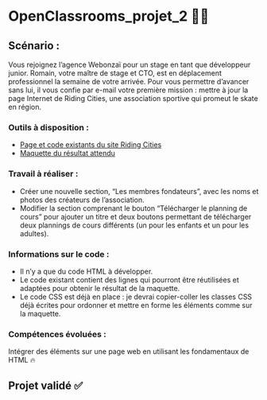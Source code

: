 # OpenClassrooms_projet_2 🧑‍💻

## Scénario : 

Vous rejoignez l’agence Webonzaï pour un stage en tant que développeur junior.
Romain, votre maître de stage et CTO, est en déplacement professionnel la semaine de votre arrivée. 
Pour vous permettre d’avancer sans lui, il vous confie par e-mail votre première mission : mettre à jour la page Internet de Riding Cities, une association sportive qui promeut le skate en région.

### Outils à disposition :

+ [Page et code existants du site Riding Cities](https://course.oc-static.com/projects/Développeur+Web/DWP+IW_P2+découverte+HTML+CSS/site+Riding+Citites.zip)
+ [Maquette du résultat attendu](https://www.figma.com/file/EGLtVGfH0H7S4068Fl5EOO/Desktop?node-id=2%3A43)

### Travail à réaliser :

+ Créer une nouvelle section, “Les membres fondateurs”, avec les noms et photos des créateurs de l’association.
+ Modifier la section comprenant le bouton “Télécharger le planning de cours” pour ajouter un titre et deux boutons permettant de télécharger deux plannings de cours différents (un pour les enfants et un pour les adultes).

### Informations sur le code :
+ Il n’y a que du code HTML à développer.
+ Le code existant contient des lignes qui pourront être réutilisées et adaptées pour obtenir le résultat de la maquette.
+ Le code CSS est déjà en place : je devrai copier-coller les classes CSS déjà écrites pour ordonner et mettre en forme les éléments comme sur la maquette.

### Compétences évoluées :

Intégrer des éléments sur une page web en utilisant les fondamentaux de HTML 🔥

## Projet validé ✅
